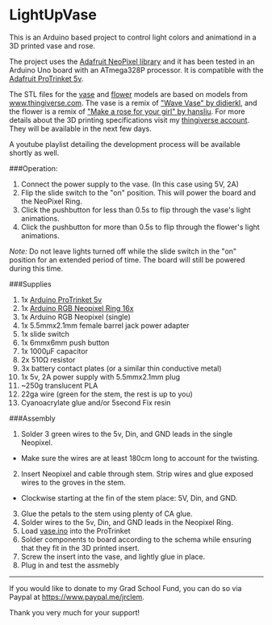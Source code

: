 # LightUpVase
This is an Arduino based project to control light colors and animationd in a 3D printed vase and rose.

The project uses the [Adafruit NeoPixel library](https://github.com/adafruit/Adafruit_NeoPixel) and it has been tested in an Arduino Uno board with an ATmega328P processor. It is compatible with the [Adafruit ProTrinket 5v](https://www.adafruit.com/products/2000).

The STL files for the [vase](../master/rose-vase_FINAL.stl) and [flower](../master/rose-petals_FINAL.stl) models are based on models from www.thingiverse.com. The vase is a remix of ["Wave Vase" by didierkl](http://www.thingiverse.com/thing:983438), and the flower is a remix of ["Make a rose for your girl" by hansliu](http://www.thingiverse.com/thing:663065). For more details about the 3D printing specifications visit my [thingiverse account](http://www.thingiverse.com/jrclem/designs). They will be available in the next few days.

A youtube playlist detailing the development process will be available shortly as well.

###Operation:

1. Connect the power supply to the vase. (In this case using 5V, 2A)
2. Flip the slide switch to the "on" position. This will power the board and the NeoPixel Ring.
3. Click the pushbutton for less than 0.5s to flip through the vase's light animations.
4. Click the pushbutton for  more than 0.5s to flip through the flower's light animations.

*Note:*
Do not leave lights turned off while the slide switch in the "on" position for an extended period of time. The board will still be powered during this time.

###Supplies

1. 1x [Arduino ProTrinket 5v](https://www.adafruit.com/products/2000)
2. 1x [Arduino RGB Neopixel Ring 16x](https://www.adafruit.com/products/1463)
3. 1x Arduino RGB Neopixel (single)
4. 1x 5.5mmx2.1mm female barrel jack power adapter
5. 1x slide switch
6. 1x 6mmx6mm push button
7. 1x 1000&mu;F capacitor
8. 2x 510&ohm; resistor
9. 3x battery contact plates (or a similar thin conductive metal)
10. 1x 5v, 2A power supply with 5.5mmx2.1mm plug
11. \~250g translucent PLA
12. 22ga wire (green for the stem, the rest is up to you)
13. Cyanoacrylate glue and/or 5second Fix resin

###Assembly

1. Solder 3 green wires to the 5v, Din, and GND leads in the single Neopixel.
 * Make sure the wires are at least 180cm long to account for the twisting.
2. Insert Neopixel and cable through stem. Strip wires and glue exposed wires to the groves in the stem.
 * Clockwise starting at the fin of the stem place: 5V, Din, and GND.
3. Glue the petals to the stem using plenty of CA glue.
4. Solder wires to the 5v, Din, and GND leads in the Neopixel Ring.
5. Load [vase.ino](../master/vase.ino) into the ProTrinket
6. Solder components to board according to the schema while ensuring that they fit in the 3D printed insert.
7. Screw the insert into the vase, and lightly glue in place.
8. Plug in and test the assmebly



----------
If you would like to donate to my Grad School Fund, you can do so via Paypal at <https://www.paypal.me/jrclem>.

Thank you very much for your support!
